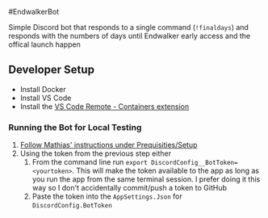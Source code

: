 #EndwalkerBot

Simple Discord bot that responds to a single command (`!finaldays`) and responds with the numbers of days until Endwalker early access and the offical launch happen

## Developer Setup

* Install Docker
* Install VS Code
* Install the [VS Code Remote - Containers extension](https://marketplace.visualstudio.com/items?itemName=ms-vscode-remote.remote-containers)

### Running the Bot for Local Testing

1. [Follow Mathias' instructions under Prequisities/Setup](https://brandewinder.com/2021/10/30/fsharp-discord-bot/)
1. Using the token from the previous step either 
    1. From the command line run `export DiscordConfig__BotToken=<yourtoken>`. This will make the token available to the app as long as you run the app from the same terminal session. I prefer doing it this way so I don't accidentally commit/push a token to GitHub 
    1. Paste the token into the `AppSettings.Json` for `DiscordConfig.BotToken`
